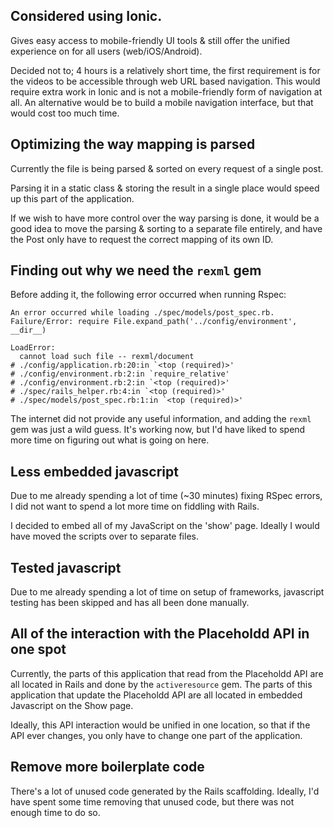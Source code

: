 ## Considered using Ionic.
Gives easy access to mobile-friendly UI tools & still offer the unified experience on for all users (web/iOS/Android). 

Decided not to; 4 hours is a relatively short time, the first requirement is for the videos to be accessible through web URL based navigation. This would require extra work in Ionic and is not a mobile-friendly form of navigation at all.
An alternative would be to build a mobile navigation interface, but that would cost too much time.

## Optimizing the way mapping is parsed
Currently the file is being parsed & sorted on every request of a single post.

Parsing it in a static class & storing the result in a single place would speed up this part of the application.

If we wish to have more control over the way parsing is done, it would be a good idea to move the parsing & sorting to a separate file entirely, and have the Post only have to request the correct mapping of its own ID.

## Finding out why we need the `rexml` gem
Before adding it, the following error occurred when running Rspec:
```
An error occurred while loading ./spec/models/post_spec.rb.
Failure/Error: require File.expand_path('../config/environment', __dir__)

LoadError:
  cannot load such file -- rexml/document
# ./config/application.rb:20:in `<top (required)>'
# ./config/environment.rb:2:in `require_relative'
# ./config/environment.rb:2:in `<top (required)>'
# ./spec/rails_helper.rb:4:in `<top (required)>'
# ./spec/models/post_spec.rb:1:in `<top (required)>'
```

The internet did not provide any useful information, and adding the `rexml` gem was just a wild guess. It's working now, but I'd have liked to spend more time on figuring out what is going on here.

## Less embedded javascript
Due to me already spending a lot of time (~30 minutes) fixing RSpec errors, I did not want to spend a lot more time on fiddling with Rails.

I decided to embed all of my JavaScript on the 'show' page. Ideally I would have moved the scripts over to separate files.

## Tested javascript
Due to me already spending a lot of time on setup of frameworks, javascript testing has been skipped and has all been done manually.

## All of the interaction with the Placeholdd API in one spot
Currently, the parts of this application that read from the Placeholdd API are all located in Rails and done by the `activeresource` gem.
The parts of this application that update the Placeholdd API are all located in embedded Javascript on the Show page.

Ideally, this API interaction would be unified in one location, so that if the API ever changes, you only have to change one part of the application.

## Remove more boilerplate code
There's a lot of unused code generated by the Rails scaffolding. Ideally, I'd have spent some time removing that unused code, but there was not enough time to do so.
